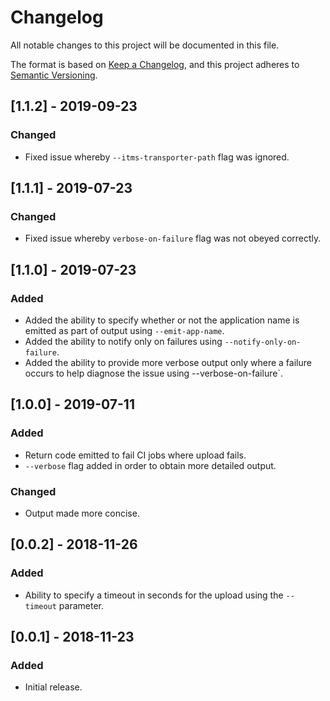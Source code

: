 # Changelog
All notable changes to this project will be documented in this file.

The format is based on [Keep a Changelog](https://keepachangelog.com/en/1.0.0/),
and this project adheres to [Semantic Versioning](https://semver.org/spec/v2.0.0.html).

## [1.1.2] - 2019-09-23
### Changed
- Fixed issue whereby `‌--itms-transporter-path` flag was ignored.

## [1.1.1] - 2019-07-23
### Changed
- Fixed issue whereby `verbose-on-failure` flag was not obeyed correctly.

## [1.1.0] - 2019-07-23
### Added
- Added the ability to specify whether or not the application name is emitted as part of output using `--emit-app-name`.
- Added the ability to notify only on failures using `--notify-only-on-failure`.
- Added the ability to provide more verbose output only where a failure occurs to help diagnose the issue using --verbose-on-failure`.

## [1.0.0] - 2019-07-11
### Added
- Return code emitted to fail CI jobs where upload fails.
- `--verbose` flag added in order to obtain more detailed output.

### Changed
- Output made more concise.

## [0.0.2] - 2018-11-26
### Added
- Ability to specify a timeout in seconds for the upload using the `--timeout` parameter.

## [0.0.1] - 2018-11-23

### Added
- Initial release.